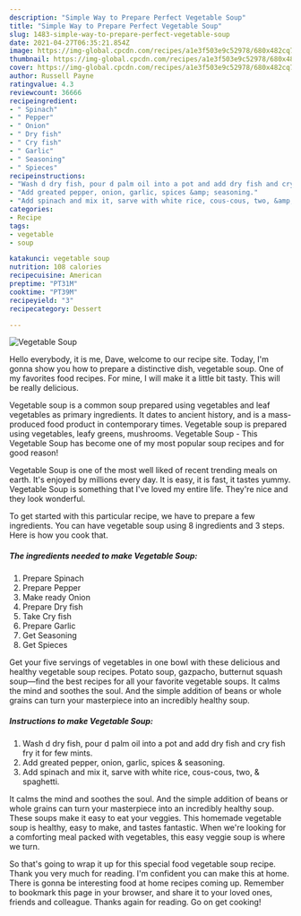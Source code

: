 ```yaml
---
description: "Simple Way to Prepare Perfect Vegetable Soup"
title: "Simple Way to Prepare Perfect Vegetable Soup"
slug: 1483-simple-way-to-prepare-perfect-vegetable-soup
date: 2021-04-27T06:35:21.854Z
image: https://img-global.cpcdn.com/recipes/a1e3f503e9c52978/680x482cq70/vegetable-soup-recipe-main-photo.jpg
thumbnail: https://img-global.cpcdn.com/recipes/a1e3f503e9c52978/680x482cq70/vegetable-soup-recipe-main-photo.jpg
cover: https://img-global.cpcdn.com/recipes/a1e3f503e9c52978/680x482cq70/vegetable-soup-recipe-main-photo.jpg
author: Russell Payne
ratingvalue: 4.3
reviewcount: 36666
recipeingredient:
- " Spinach"
- " Pepper"
- " Onion"
- " Dry fish"
- " Cry fish"
- " Garlic"
- " Seasoning"
- " Spieces"
recipeinstructions:
- "Wash d dry fish, pour d palm oil into a pot and add dry fish and cry fish fry it for few mints."
- "Add greated pepper, onion, garlic, spices &amp; seasoning."
- "Add spinach and mix it, sarve with white rice, cous-cous, two, &amp; spaghetti."
categories:
- Recipe
tags:
- vegetable
- soup

katakunci: vegetable soup 
nutrition: 108 calories
recipecuisine: American
preptime: "PT31M"
cooktime: "PT39M"
recipeyield: "3"
recipecategory: Dessert

---
```



![Vegetable Soup](https://img-global.cpcdn.com/recipes/a1e3f503e9c52978/680x482cq70/vegetable-soup-recipe-main-photo.jpg)

Hello everybody, it is me, Dave, welcome to our recipe site. Today, I'm gonna show you how to prepare a distinctive dish, vegetable soup. One of my favorites food recipes. For mine, I will make it a little bit tasty. This will be really delicious.

Vegetable soup is a common soup prepared using vegetables and leaf vegetables as primary ingredients. It dates to ancient history, and is a mass-produced food product in contemporary times. Vegetable soup is prepared using vegetables, leafy greens, mushrooms. Vegetable Soup - This Vegetable Soup has become one of my most popular soup recipes and for good reason!

Vegetable Soup is one of the most well liked of recent trending meals on earth. It's enjoyed by millions every day. It is easy, it is fast, it tastes yummy. Vegetable Soup is something that I've loved my entire life. They're nice and they look wonderful.


To get started with this particular recipe, we have to prepare a few ingredients. You can have vegetable soup using 8 ingredients and 3 steps. Here is how you cook that.

<!--inarticleads1-->

##### The ingredients needed to make Vegetable Soup:

1. Prepare  Spinach
1. Prepare  Pepper
1. Make ready  Onion
1. Prepare  Dry fish
1. Take  Cry fish
1. Prepare  Garlic
1. Get  Seasoning
1. Get  Spieces


Get your five servings of vegetables in one bowl with these delicious and healthy vegetable soup recipes. Potato soup, gazpacho, butternut squash soup—find the best recipes for all your favorite vegetable soups. It calms the mind and soothes the soul. And the simple addition of beans or whole grains can turn your masterpiece into an incredibly healthy soup. 

<!--inarticleads2-->

##### Instructions to make Vegetable Soup:

1. Wash d dry fish, pour d palm oil into a pot and add dry fish and cry fish fry it for few mints.
1. Add greated pepper, onion, garlic, spices &amp; seasoning.
1. Add spinach and mix it, sarve with white rice, cous-cous, two, &amp; spaghetti.


It calms the mind and soothes the soul. And the simple addition of beans or whole grains can turn your masterpiece into an incredibly healthy soup. These soups make it easy to eat your veggies. This homemade vegetable soup is healthy, easy to make, and tastes fantastic. When we&#39;re looking for a comforting meal packed with vegetables, this easy veggie soup is where we turn. 

So that's going to wrap it up for this special food vegetable soup recipe. Thank you very much for reading. I'm confident you can make this at home. There is gonna be interesting food at home recipes coming up. Remember to bookmark this page in your browser, and share it to your loved ones, friends and colleague. Thanks again for reading. Go on get cooking!
